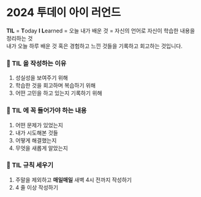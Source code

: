 # 2024 투데이 아이 러언드

**TIL** = **T**oday **I** **L**earned = 오늘 내가 배운 것 = 자신의 언어로 자신이 학습한 내용을 정리하는 것
<br>내가 오늘 하루 배운 것 혹은 경험하고 느낀 것들을 기록하고 회고하는 것입니다.

### 🚀 TIL 을 작성하는 이유
1. 성실성을 보여주기 위해
2. 학습한 것을 회고하며 복습하기 위해
3. 어떤 고민을 하고 있는지 기록하기 위해

### 🚀 TIL 에 꼭 들어가야 하는 내용
1. 어떤 문제가 있었는지
2. 내가 시도해본 것들
3. 어떻게 해결했는지
4. 무엇을 새롭게 알았는지

### 🚀 TIL 규칙 세우기
1. 주말을 제외하고 **매일매일** 새벽 4시 전까지 작성하기
2. 4 줄 이상 작성하기
